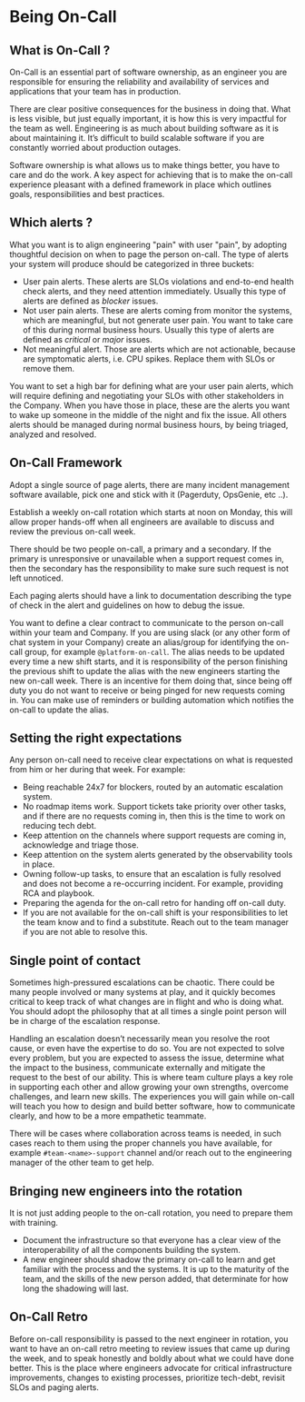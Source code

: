 # Being On-Call

## What is On-Call ?

On-Call is an essential part of software ownership, as an engineer you are responsible for ensuring the reliability and availability of services and applications that your team has in production. 

There are clear positive consequences for the business in doing that. What is less visible, but just equally important, it is how this is very impactful for the team as well. Engineering is as much about building software as it is about maintaining it. It’s difficult to build scalable software if you are constantly worried about production outages. 

Software ownership is what allows us to make things better, you have to care and do the work. A key aspect for achieving that is to make the on-call experience pleasant with a defined framework in place which outlines goals, responsibilities and best practices.

## Which alerts ?

What you want is to align engineering "pain" with user "pain", by adopting thoughtful decision on when to page the person on-call. The type of alerts your system will produce should be categorized in three buckets:

* User pain alerts. These alerts are SLOs violations and end-to-end health check alerts, and they need attention immediately. Usually this type of alerts are defined as _blocker_ issues.
* Not user pain alerts. These are alerts coming from monitor the systems, which are meaningful, but not generate user pain. You want to take care of this during normal business hours. Usually this type of alerts are defined as _critical_ or _major_ issues.
* Not meaningful alert. Those are alerts which are not actionable, because are symptomatic alerts, i.e. CPU spikes. Replace them with SLOs or remove them.

You want to set a high bar for defining what are your user pain alerts, which will require defining and negotiating your SLOs with other stakeholders in the Company. When you have those in place, these are the alerts you want to wake up someone in the middle of the night and fix the issue. All others alerts should be managed during normal business hours, by being triaged, analyzed and resolved.


## On-Call Framework

Adopt a single source of page alerts, there are many incident management software available, pick one and stick with it (Pagerduty, OpsGenie, etc ..).

Establish a weekly on-call rotation which starts at noon on Monday, this will allow proper hands-off when all engineers are available to discuss and review the previous on-call week.

There should be two people on-call, a primary and a secondary. If the primary is unresponsive or unavailable when a support request comes in, then the secondary has the responsibility to make sure such request is not left unnoticed.

Each paging alerts should have a link to documentation describing the type of check in the alert and guidelines on how to debug the issue. 

You want to define a clear contract to communicate to the person on-call within your team and Company. If you are using slack (or any other form of chat system in your Company) create an alias/group for identifying the on-call group, for example `@platform-on-call`. The alias needs to be updated every time a new shift starts, and it is responsibility of the person finishing the previous shift to update the alias with the new engineers starting the new on-call week. There is an incentive for them doing that, since being off duty you do not want to receive or being pinged for new requests coming in. You can make use of reminders or building automation which notifies the on-call to update the alias.

## Setting the right expectations

Any person on-call need to receive clear expectations on what is requested from him or her during that week. For example:

* Being reachable 24x7 for blockers, routed by an automatic escalation system. 
* No roadmap items work. Support tickets take priority over other tasks, and if there are no requests coming in, then this is the time to work on reducing tech debt.
* Keep attention on the channels where support requests are coming in, acknowledge and triage those.
* Keep attention on the system alerts generated by the observability tools in place.
* Owning follow-up tasks, to ensure that an escalation is fully resolved and does not become a re-occurring incident. For example, providing RCA and playbook.
* Preparing the agenda for the on-call retro for handing off on-call duty.
* If you are not available for the on-call shift is your responsibilities to let the team know and to find a substitute. Reach out to the team manager if you are not able to resolve this.

## Single point of contact

Sometimes high-pressured escalations can be chaotic. There could be many people involved or many systems at play, and it quickly becomes critical to keep track of what changes are in flight and who is doing what. You should adopt the philosophy that at all times a single point person will be in charge of the escalation response.

Handling an escalation doesn’t necessarily mean you resolve the root cause, or even have the expertise to do so. You are not expected to solve every problem, but you are expected to assess the issue, determine what the impact to the business, communicate externally and mitigate the request to the best of our ability. This is where team culture plays a key role in supporting each other and allow growing your own strengths, overcome challenges, and learn new skills. The experiences you will gain while on-call will teach you how to design and build better software, how to communicate clearly, and how to be a more empathetic teammate.

There will be cases where collaboration across teams is needed, in such cases reach to them using the proper channels you have available, for example `#team-<name>-support` channel and/or reach out to the engineering manager of the other team to get help. 

## Bringing new engineers into the rotation

It is not just adding people to the on-call rotation, you need to prepare them with training. 

* Document the infrastructure so that everyone has a clear view of the interoperability of all the components building the system.
* A new engineer should shadow the primary on-call to learn and get familiar with the process and the systems. It is up to the maturity of the team, and the skills of the new person added, that determinate for how long the shadowing will last. 

## On-Call Retro

Before on-call responsibility is passed to the next engineer in rotation, you want to have an on-call retro meeting to review issues that came up during the week, and to speak honestly and boldly about what we could have done better. This is the place where engineers advocate for critical infrastructure improvements, changes to existing processes, prioritize tech-debt, revisit SLOs and paging alerts.

